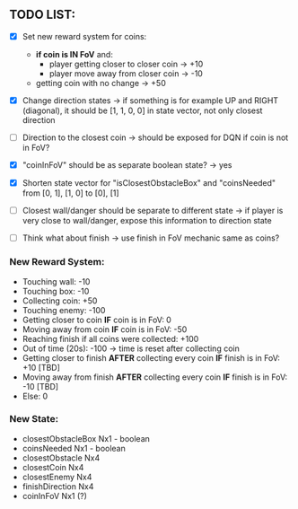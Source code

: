## TODO LIST:
- [x] Set new reward system for coins: 
  - **if coin is IN FoV** and:
    - player getting closer to closer coin -> +10
    - player move away from closer coin -> -10
  - getting coin with no change -> +50
- [x] Change direction states -> if something is for example UP and RIGHT (diagonal), it should be [1, 1, 0, 0] in state vector, not only closest direction
- [ ] Direction to the closest coin -> should be exposed for DQN if coin is not in FoV?
- [x] "coinInFoV" should be as separate boolean state? -> yes
- [x] Shorten state vector for "isClosestObstacleBox" and "coinsNeeded" from [0, 1], [1, 0] to [0], [1]
- [ ] Closest wall/danger should be separate to different state -> if player is very close to wall/danger, expose this information to direction state
- [ ] Think what about finish -> use finish in FoV mechanic same as coins?


### New Reward System:

- Touching wall: -10
- Touching box: -10
- Collecting coin: +50
- Touching enemy: -100
- Getting closer to coin **IF** coin is in FoV: 0
- Moving away from coin **IF** coin is in FoV: -50
- Reaching finish if all coins were collected: +100
- Out of time (20s): -100 -> time is reset after collecting coin
- Getting closer to finish **AFTER** collecting every coin **IF** finish is in FoV: +10 [TBD]
- Moving away from finish **AFTER** collecting every coin **IF** finish is in FoV: -10 [TBD]
- Else: 0

### New State:

- closestObstacleBox Nx1 - boolean
- coinsNeeded Nx1 - boolean
- closestObstacle Nx4
- closestCoin Nx4
- closestEnemy Nx4
- finishDirection Nx4
- coinInFoV Nx1 (?)